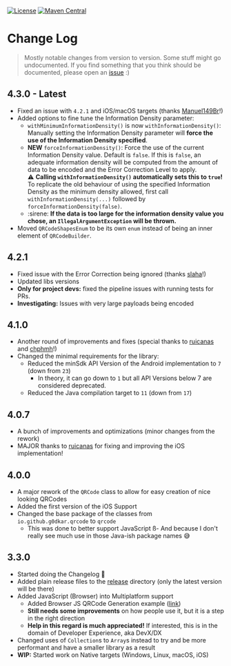 [![License](https://img.shields.io/github/license/g0dkar/qrcode-kotlin)](LICENSE)
[![Maven Central](https://img.shields.io/maven-central/v/io.github.g0dkar/qrcode-kotlin.svg?label=Maven%20Central)](https://search.maven.org/search?q=g:%22io.github.g0dkar%22%20AND%20a:%22qrcode-kotlin%22)

# Change Log

> Mostly notable changes from version to version. Some stuff might go undocumented. If you find something that you think
> should be documented, please open an [issue](https://github.com/g0dkar/qrcode-kotlin/issues) :)

## 4.3.0 - Latest

- Fixed an issue with `4.2.1` and iOS/macOS targets (thanks [Manuel149Br](https://github.com/Manuel149Br)!)
- Added options to fine tune the Information Density parameter:
    - `withMinimumInformationDensity()` is now `withInformationDensity()`: Manually setting the Information Density
      parameter will **force the use of the Information Density specified**.
    - **NEW** `forceInformationDensity()`: Force the use of the current Information Density value. Default is `false`.
      If this is `false`, an adequate information density will be computed from the amount of data to be encoded and the
      Error Correction Level to apply.\
      :warning: **Calling `withInformationDensity()` automatically sets this to `true`!** To replicate the old behaviour
      of using the specified Information Density as the minimum density allowed, first call
      `withInformationDensity(...)` followed by `forceInformationDensity(false)`.
    - :sirene: **If the data is too large for the information density value you chose, an `IllegalArgumentException`
      will be thrown.**
- Moved `QRCodeShapesEnum` to be its own `enum` instead of being an inner element of `QRCodeBuilder`.

## 4.2.1

- Fixed issue with the Error Correction being ignored (thanks [slaha](https://github.com/slaha)!)
- Updated libs versions
- **Only for project devs:** fixed the pipeline issues with running tests for PRs.
- **Investigating:** Issues with very large payloads being encoded

## 4.1.0

- Another round of improvements and fixes (special thanks to [ruicanas](https://github.com/ruicanas)
  and [chphmh](https://github.com/chphmh)!)
- Changed the minimal requirements for the library:
    - Reduced the minSdk API Version of the Android implementation to `7` (down from `23`)
        - In theory, it can go down to `1` but all API Versions below 7 are considered deprecated.
    - Reduced the Java compilation target to `11` (down from `17`)

## 4.0.7

- A bunch of improvements and optimizations (minor changes from the rework)
- MAJOR thanks to [ruicanas](https://github.com/ruicanas) for fixing and improving the iOS implementation!

## 4.0.0

- A major rework of the `QRCode` class to allow for easy creation of nice looking QRCodes
- Added the first version of the iOS Support
- Changed the base package of the classes from `io.github.g0dkar.qrcode` to `qrcode`
    - This was done to better support JavaScript
      ß- And because I don't really see much use in those Java-ish package names 😅

## 3.3.0

- Started doing the Changelog 🥲
- Added plain release files to the [release](release) directory (only the latest version will be there)
- Added JavaScript (Browser) into Multiplatform support
    - Added Browser JS QRCode Generation example ([link](examples/js/qrcode-example.html))
    - **Still needs some improvements** on how people use it, but it is a step in the right direction
    - **Help in this regard is much appreciated!** If interested, this is in the domain of Developer Experience, aka
      DevX/DX
- Changed uses of `Collection`s to `Array`s instead to try and be more performant and have a smaller library as a result
- **WIP:** Started work on Native targets (Windows, Linux, macOS, iOS)
